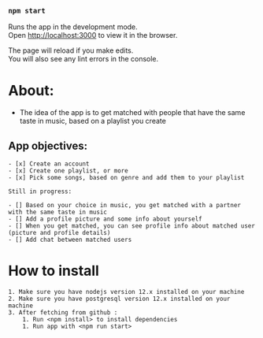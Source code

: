 ### `npm start`

Runs the app in the development mode.<br />
Open [http://localhost:3000](http://localhost:3000) to view it in the browser.

The page will reload if you make edits.<br />
You will also see any lint errors in the console.

# About:

- The idea of the app is to get matched with people that have the same taste in music, based on a playlist you create

## App objectives:

    - [x] Create an account
    - [x] Create one playlist, or more
    - [x] Pick some songs, based on genre and add them to your playlist

    Still in progress:

    - [] Based on your choice in music, you get matched with a partner with the same taste in music
    - [] Add a profile picture and some info about yourself
    - [] When you get matched, you can see profile info about matched user (picture and profile details)
    - [] Add chat between matched users

# How to install

    1. Make sure you have nodejs version 12.x installed on your machine
    2. Make sure you have postgresql version 12.x installed on your machine
    3. After fetching from github :
        1. Run <npm install> to install dependencies
        1. Run app with <npm run start>
